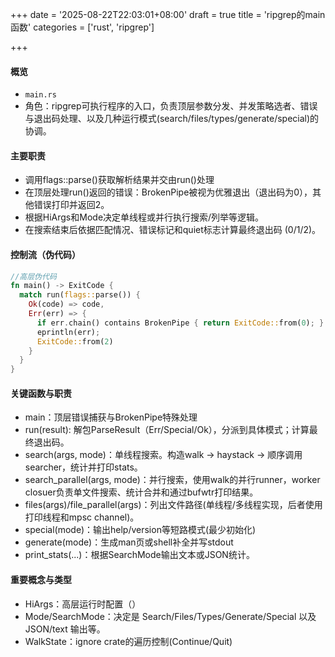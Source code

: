 +++
date = '2025-08-22T22:03:01+08:00'
draft = true
title = 'ripgrep的main函数'
categories = ['rust', 'ripgrep']

+++

#### 概览

* `main.rs`
* 角色：ripgrep可执行程序的入口，负责顶层参数分发、并发策略选者、错误与退出码处理、以及几种运行模式(search/files/types/generate/special)的协调。

#### 主要职责

* 调用flags::parse()获取解析结果并交由run()处理
* 在顶层处理run()返回的错误：BrokenPipe被视为优雅退出（退出码为0），其他错误打印并返回2。
* 根据HiArgs和Mode决定单线程或并行执行搜索/列举等逻辑。
* 在搜索结束后依据匹配情况、错误标记和quiet标志计算最终退出码 (0/1/2)。

#### 控制流（伪代码）

```rust
//高层伪代码
fn main() -> ExitCode {
  match run(flags::parse()) {
    Ok(code) => code,
    Err(err) => {
      if err.chain() contains BrokenPipe { return ExitCode::from(0); }
      eprintln(err);
      ExitCode::from(2)
    }
  }
}
```

#### 关键函数与职责

* main：顶层错误捕获与BrokenPipe特殊处理
* run(result): 解包ParseResult（Err/Special/Ok），分派到具体模式；计算最终退出码。
* search(args, mode)：单线程搜索。构造walk -> haystack -> 顺序调用searcher，统计并打印stats。
* search_parallel(args, mode)：并行搜索，使用walk的并行runner，worker closuer负责单文件搜索、统计合并和通过bufwtr打印结果。
* files(args)/file_parallel(args)：列出文件路径(单线程/多线程实现，后者使用打印线程和mpsc channel)。
* special(mode)：输出help/version等短路模式(最少初始化)
* generate(mode)：生成man页或shell补全并写stdout
* print_stats(...)：根据SearchMode输出文本或JSON统计。

#### 重要概念与类型

* HiArgs：高层运行时配置（）
* Mode/SearchMode：决定是 Search/Files/Types/Generate/Special 以及 JSON/text 输出等。
* WalkState：ignore crate的遍历控制(Continue/Quit)
